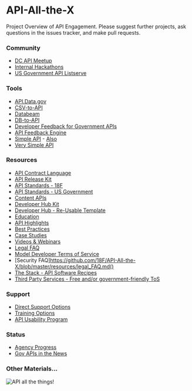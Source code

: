 API-All-the-X
=============

Project Overview of API Engagement.  Please suggest further projects, ask questions in the issues tracker, and make pull requests.  

### Community 
* [DC API Meetup](http://www.meetup.com/DC-Web-API-User-Group/)
* [Internal Hackathons](https://github.com/18F/API-All-the-X/blob/master/internal_hackathons.md)
* [US Government API Listserve](https://groups.google.com/forum/#!forum/us-government-apis)

### Tools 
* [API.Data.gov](http://api.data.gov)  
* [CSV-to-API](http://labs.data.gov/#csv-to-api)  
* [Databeam](http://labs.data.gov/#data-beam)  
* [DB-to-API](http://labs.data.gov/#db-to-api)  
* [Developer Feedback for Government APIs](https://github.com/GSA/Developer-Feedback-for-Government-APIs)
* [API Feedback Engine](https://github.com/GSA/Developer-Feedback-for-Government-APIs)
* [Simple API](http://labs.data.gov/#simple-api) - [Also](https://github.com/GSA-Simple-API)
* [Very Simple API](https://github.com/GSA/Very-Simple-API)


### Resources 
* [API Contract Language](https://github.com/18F/API-All-the-X/blob/master/procurement_language.md)
* [API Release Kit](https://github.com/18F/API-All-the-X/blob/master/api_release_kit.md)
* [API Standards - 18F](https://github.com/18F/api-standards)  
* [API Standards - US Government](https://github.com/GSA/API-Resources/blob/master/API_Standards/US_Government_API_Standards.md)
* [Content APIs](https://github.com/GSA/.Gov-Content-as-an-API)
* [Developer Hub Kit](https://github.com/18F/API-All-the-X/blob/master/developer_hub_kit.md)
* [Developer Hub - Re-Usable Template](https://github.com/gbinal/Developer-Hub-in-a-Box)
* [Education](https://github.com/18F/API-All-the-X/tree/master/education)
 * [API Highlights](https://github.com/18F/API-All-the-X/blob/master/collaboration/api_highlights.md)
 * [Best Practices](https://github.com/18F/API-All-the-X/blob/master/best_practices.md)
 * [Case Studies](https://github.com/18F/API-All-the-X/tree/master/education/case_studies)
 * [Videos & Webinars](https://github.com/18F/API-All-the-X/tree/master/education)
* [Legal FAQ](https://github.com/18F/API-All-the-X/blob/master/resources/legal_FAQ.md)
* [Model Developer Terms of Service](https://github.com/GSA/API-Resources/tree/master/developer_tos)
* [Security FAQ]https://github.com/18F/API-All-the-X/blob/master/resources/legal_FAQ.md()
* [The Stack - API Software Recipes](https://github.com/18F/API-All-the-X/blob/master/collaboration/api_recipes.md)
* [Third Party Services - Free and/or government-friendly ToS](https://github.com/18F/API-All-the-X/blob/master/resources/third_party_services.md)

### Support
* [Direct Support Options](https://github.com/18F/API-All-the-X/blob/master/agency_support.md)
* [Training Options](https://github.com/18F/API-All-the-X/blob/master/api_training.md)
* [API Usability Program](http://graybrooks.com/API-Usability-Testing/)

### Status  
* [Agency Progress](https://github.com/GSA/slash-developer-pages)
* [Gov APIs in the News](https://github.com/18F/API-All-the-X/blob/master/collaboration/gov_apis_in_the_news.md)


### Other Materials...

![API all the things!](https://f.cloud.github.com/assets/633088/2463720/d1b92fe0-af8e-11e3-955c-607cc04e94ce.png)
